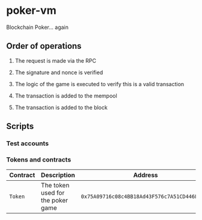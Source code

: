 # poker-vm
Blockchain Poker... again

## Order of operations

1. The request is made via the RPC

2. The signature and nonce is verified

3. The logic of the game is executed to verify this is a valid transaction

4. The transaction is added to the mempool

5. The transaction is added to the block


## Scripts


### Test accounts


### Tokens and contracts

| Contract | Description | Address | Network |
| --- | --- | --- | --- |
| `Token` | The token used for the poker game | `0x75A09716c08c4BB18Ad43F576c7A51CD446E2c36` | `sepolia` |
